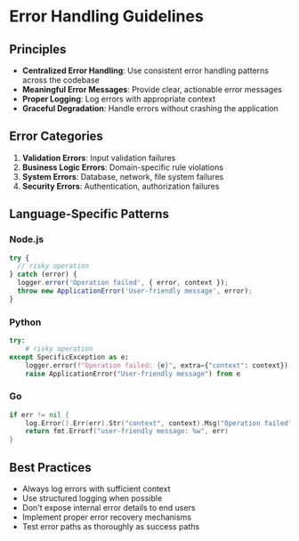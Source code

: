 # Error Handling Guidelines

## Principles
- **Centralized Error Handling**: Use consistent error handling patterns across the codebase
- **Meaningful Error Messages**: Provide clear, actionable error messages
- **Proper Logging**: Log errors with appropriate context
- **Graceful Degradation**: Handle errors without crashing the application

## Error Categories
1. **Validation Errors**: Input validation failures
2. **Business Logic Errors**: Domain-specific rule violations  
3. **System Errors**: Database, network, file system failures
4. **Security Errors**: Authentication, authorization failures

## Language-Specific Patterns

### Node.js
```javascript
try {
  // risky operation
} catch (error) {
  logger.error('Operation failed', { error, context });
  throw new ApplicationError('User-friendly message', error);
}
```

### Python
```python
try:
    # risky operation
except SpecificException as e:
    logger.error(f"Operation failed: {e}", extra={"context": context})
    raise ApplicationError("User-friendly message") from e
```

### Go
```go
if err != nil {
    log.Error().Err(err).Str("context", context).Msg("Operation failed")
    return fmt.Errorf("user-friendly message: %w", err)
}
```

## Best Practices
- Always log errors with sufficient context
- Use structured logging when possible
- Don't expose internal error details to end users
- Implement proper error recovery mechanisms
- Test error paths as thoroughly as success paths
